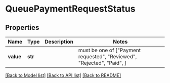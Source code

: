 # QueuePaymentRequestStatus


## Properties
Name | Type | Description | Notes
------------ | ------------- | ------------- | -------------
**value** | **str** |  |  must be one of ["Payment requested", "Reviewed", "Rejected", "Paid", ]

[[Back to Model list]](../README.md#documentation-for-models) [[Back to API list]](../README.md#documentation-for-api-endpoints) [[Back to README]](../README.md)


